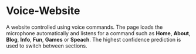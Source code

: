 # Voice-Website
A website controlled using voice commands. The page loads the microphone
automatically and listens for a command such as **Home**, **About**, **Blog**,
**Info**, **Fun**, **Games** or **Speach**. The highest confidence prediction is
used to switch between sections.
